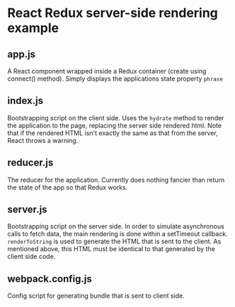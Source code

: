 # React Redux server-side rendering example
## app.js
A React component wrapped inside a Redux container (create using connect() method).
Simply displays the applications state property `phrase`

## index.js
Bootstrapping script on the client side. Uses the `hydrate` method to render the application to the page, replacing the server side rendered html. Note that if the rendered HTML isn't exactly the same as that from the server, React throws a warning.

## reducer.js
The reducer for the application. Currently does nothing fancier than return the state of the app so that Redux works.

## server.js
Bootstrapping script on the server side. In order to simulate asynchronous calls to fetch data, the main rendering is done within a setTimeout callback. `renderToString` is used to generate the HTML that is sent to the client. As mentioned above, this HTML must be identical to that generated by the client side code.

## webpack.config.js

Config script for generating bundle that is sent to client side.

